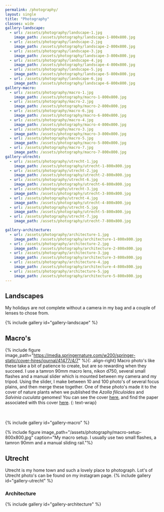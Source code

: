 ```yaml
---
permalink: /photography/
layout: single
title: "Photography"
classes: wide
gallery-landscape:
  - url: /assets/photography/landscape-1.jpg
    image_path: /assets/photography/landscape-1-800x800.jpg
  - url: /assets/photography/landscape-2.jpg
    image_path: /assets/photography/landscape-2-800x800.jpg
  - url: /assets/photography/landscape-3.jpg
    image_path: /assets/photography/landscape-3-800x800.jpg
  - url: /assets/photography/landscape-4.jpg
    image_path: /assets/photography/landscape-4-800x800.jpg
  - url: /assets/photography/landscape-5.jpg
    image_path: /assets/photography/landscape-5-800x800.jpg
  - url: /assets/photography/landscape-6.jpg
    image_path: /assets/photography/landscape-6-800x800.jpg
gallery-macro:
  - url: /assets/photography/macro-1.jpg
    image_path: /assets/photography/macro-1-800x800.jpg
  - url: /assets/photography/macro-2.jpg
    image_path: /assets/photography/macro-2-800x800.jpg
  - url: /assets/photography/macro-6.jpg
    image_path: /assets/photography/macro-6-800x800.jpg
  - url: /assets/photography/macro-4.jpg
    image_path: /assets/photography/macro-4-800x800.jpg
  - url: /assets/photography/macro-3.jpg
    image_path: /assets/photography/macro-3-800x800.jpg
  - url: /assets/photography/macro-5.jpg
    image_path: /assets/photography/macro-5-800x800.jpg
  - url: /assets/photography/macro-7.jpg
    image_path: /assets/photography/macro-7-800x800.jpg
gallery-utrecht:
  - url: /assets/photography/utrecht-1.jpg
    image_path: /assets/photography/utrecht-1-800x800.jpg
  - url: /assets/photography/utrecht-2.jpg
    image_path: /assets/photography/utrecht-2-800x800.jpg
  - url: /assets/photography/utrecht-6.jpg
    image_path: /assets/photography/utrecht-6-800x800.jpg
  - url: /assets/photography/utrecht-3.jpg
    image_path: /assets/photography/utrecht-3-800x800.jpg
  - url: /assets/photography/utrecht-4.jpg
    image_path: /assets/photography/utrecht-4-800x800.jpg
  - url: /assets/photography/utrecht-5.jpg
    image_path: /assets/photography/utrecht-5-800x800.jpg
  - url: /assets/photography/utrecht-7.jpg
    image_path: /assets/photography/utrecht-7-800x800.jpg

gallery-architecture:
  - url: /assets/photography/architecture-1.jpg
    image_path: /assets/photography/architecture-1-800x800.jpg
  - url: /assets/photography/architecture-2.jpg
    image_path: /assets/photography/architecture-2-800x800.jpg
  - url: /assets/photography/architecture-3.jpg
    image_path: /assets/photography/architecture-3-800x800.jpg
  - url: /assets/photography/architecture-4.jpg
    image_path: /assets/photography/architecture-4-800x800.jpg
  - url: /assets/photography/architecture-5.jpg
    image_path: /assets/photography/architecture-5-800x800.jpg
---
```


## Landscapes
My holidays are not complete without a camera in my bag and a couple of lenses to chose from.

{% include gallery id="gallery-landscape" %}

## Macro's
{% include figure image_path="https://media.springernature.com/w200/springer-static/cover-hires/journal/41477/4/7" %}{: .align-right}
Macro photo's like these take a bit of patience to create, but are so rewarding when they succeed.
I use a tamron 90mm macro lens, nikon d750, several small flashes and a manual slider which is mounted between my camera and my tripod.
Using the slider, I make between 10 and 100 photo's of several focus plains, and then merge these together.
One of these photo's made it to the cover of nature plants when we published the _Azolla filiculoides_ and _Salvinia cuculata_ genomes!
You can see the cover [here](https://www.nature.com/nplants/volumes/4/issues/7),
and find the paper associated with this cover [here](https://www.nature.com/articles/s41477-018-0188-8).
{: text-wrap}
<br>
<br>
<br>


{% include gallery id="gallery-macro" %}

{% include figure image_path="/assets/photography/macro-setup-800x800.jpg" caption="My macro setup. I usually use two small flashes, a tamron 90mm and a manual sliding rail."%} 


## Utrecht
Utrecht is my home town and such a lovely place to photograph. Lot's of Utrecht photo's can be found on my instagram page.
{% include gallery id="gallery-utrecht"  %}

### Architecture
{% include gallery id="gallery-architecture"  %}

